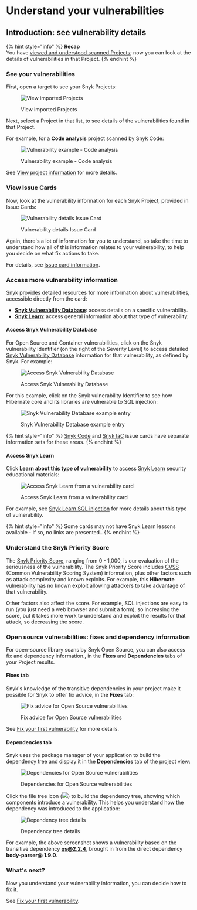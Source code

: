 # Understand your vulnerabilities

## **Introduction: see vulnerability details**

{% hint style="info" %}
**Recap**\
You have [viewed and understood scanned Projects](view-your-first-snyk-projects.md); now you can look at the details of vulnerabilities in that Project.
{% endhint %}

### See your vulnerabilities

First, open a target to see your Snyk Projects:

<figure><img src="../../.gitbook/assets/image (43).png" alt="View imported Projects"><figcaption><p>View imported Projects</p></figcaption></figure>

Next, select a Project in that list, to see details of the vulnerabilities found in that Project.

For example, for a **Code analysis** project scanned by Snyk Code:

<figure><img src="../../.gitbook/assets/image (149) (1) (1) (1) (2) (1) (1) (1) (1) (1) (1) (1) (1) (1) (1) (1) (1) (1) (1) (1) (1) (1) (1).png" alt="Vulnerability example - Code analysis"><figcaption><p>Vulnerability example - Code analysis</p></figcaption></figure>

See [View project information](../../manage-issues/introduction-to-snyk-projects/view-project-information.md) for more details.

### View Issue Cards

Now, look at the vulnerability information for each Snyk Project, provided in Issue Cards:

<figure><img src="../../.gitbook/assets/image (101) (1) (1) (1) (1) (1).png" alt="Vulnerability details Issue Card"><figcaption><p>Vulnerability details Issue Card</p></figcaption></figure>

Again, there's a lot of information for you to understand, so take the time to understand how all of this information relates to your vulnerability, to help you decide on what fix actions to take.

For details, see [Issue card information](../../manage-issues/introduction-to-snyk-projects/issue-card-information.md).

### Access more vulnerability information

Snyk provides detailed resources for more information about vulnerabilities, accessible directly from the card:

* [**Snyk Vulnerability Database**](../../scan-application-code/snyk-open-source/starting-to-fix-vulnerabilities/using-the-snyk-vulnerability-database.md): access details on a specific vulnerability.
* [**Snyk Learn**](../../more-info/snyk-learn.md): access general information about that type of vulnerability.

#### Access Snyk Vulnerability Database

For Open Source and Container vulnerabilities, click on the Snyk vulnerability Identifier (on the right of the Severity Level) to access detailed [Snyk Vulnerability Database](../../scan-application-code/snyk-open-source/starting-to-fix-vulnerabilities/using-the-snyk-vulnerability-database.md) information for that vulnerability, as defined by Snyk. For example:

<figure><img src="../../.gitbook/assets/image (174) (1) (1) (1) (1) (1) (1) (1) (1) (1) (1) (1) (1) (1) (1) (1) (1) (1) (1) (1) (1) (1) (1) (1) (1) (1) (1) (1) (1) (1) (1) (1) (1) (1) (1) (1) (1).png" alt="Access Snyk Vulnerability Database"><figcaption><p>Access Snyk Vulnerability Database</p></figcaption></figure>

For this example, click on the Snyk vulnerability Identifier to see how Hibernate core and its libraries are vulnerable to SQL injection:

<figure><img src="../../.gitbook/assets/image (149) (1) (1) (1) (1) (1) (1) (1) (1) (1) (1) (1) (1) (1) (1) (1) (1) (1) (1) (1) (1) (1) (1) (1) (1) (1) (1).png" alt="Snyk Vulnerability Database example entry"><figcaption><p>Snyk Vulnerability Database example entry</p></figcaption></figure>

{% hint style="info" %}
[Snyk Code](../../scan-application-code/snyk-code/) and [Snyk IaC](../../scan-cloud-deployment/snyk-infrastructure-as-code/) issue cards have separate information sets for these areas.
{% endhint %}

#### Access Snyk Learn

Click **Learn about this type of vulnerability** to access [Snyk Learn](https://learn.snyk.io/) security educational materials:

<figure><img src="../../.gitbook/assets/image (108).png" alt="Access Snyk Learn from a vulnerability card"><figcaption><p>Access Snyk Learn from a vulnerability card</p></figcaption></figure>

For example, see [Snyk Learn SQL injection](https://learn.snyk.io/lessons/sql-injection/javascript/) for more details about this type of vulnerability.

{% hint style="info" %}
Some cards may not have Snyk Learn lessons available - if so, no links are presented..
{% endhint %}

### Understand the Snyk Priority Score

The [Snyk Priority Score](../../manage-issues/issue-management/priority-score.md), ranging from 0 - 1,000, is our evaluation of the seriousness of the vulnerability. The Snyk Priority Score includes [CVSS](https://www.first.org/cvss/calculator/3.1) (Common Vulnerability Scoring System) information, plus other factors such as attack complexity and known exploits. For example, this **Hibernate** vulnerability has no known exploit allowing attackers to take advantage of that vulnerability.

Other factors also affect the score. For example, SQL injections are easy to run (you just need a web browser and submit a form), so increasing the score, but it takes more work to understand and exploit the results for that attack, so decreasing the score.

### Open source vulnerabilities: fixes and dependency information

For open-source library scans by Snyk Open Source, you can also access fix and dependency information., in the **Fixes** and **Dependencies** tabs of your Project results.

#### Fixes tab

Snyk's knowledge of the transitive dependencies in your project make it possible for Snyk to offer fix advice, in the **Fixes** tab:

<figure><img src="../../.gitbook/assets/Screenshot 2021-10-19 at 11.57.07.png" alt="Fix advice for Open Source vulnerabilities"><figcaption><p>Fix advice for Open Source vulnerabilities</p></figcaption></figure>

See [Fix your first vulnerability](fix-your-first-vulnerability.md) for more details.

#### Dependencies tab

Snyk uses the package manager of your application to build the dependency tree and display it in the **Dependencies** tab of the project view:

<figure><img src="../../.gitbook/assets/image (119) (1) (1) (1) (1) (1) (1) (1) (1) (1) (1) (1) (1) (1) (1) (1) (1) (1) (1) (1) (1) (1) (1) (1) (1).png" alt="Dependencies for Open Source vulnerabilities"><figcaption><p>Dependencies for Open Source vulnerabilities</p></figcaption></figure>

Click the file tree icon (![](<../../.gitbook/assets/image (11) (1) (1) (1) (1) (1) (2) (1) (1) (2).png>)) to build the dependency tree, showing which components introduce a vulnerability. This helps you understand how the dependency was introduced to the application:

<figure><img src="../../.gitbook/assets/image23.png" alt="Dependency tree details"><figcaption><p>Dependency tree details</p></figcaption></figure>

For example, the above screenshot shows a vulnerability based on the transitive dependency **qs@2.2.4**, brought in from the direct dependency **body-parser@ 1.9.0**.

### What's next?

Now you understand your vulnerability information, you can decide how to fix it.

See [Fix your first vulnerability](fix-your-first-vulnerability.md).

